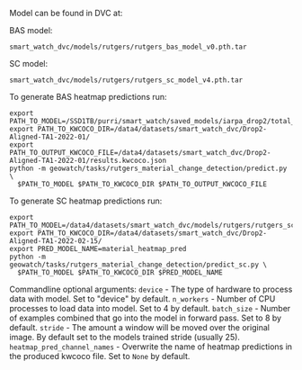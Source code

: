 Model can be found in DVC at:

BAS model:

```
smart_watch_dvc/models/rutgers/rutgers_bas_model_v0.pth.tar
```

SC model:

```
smart_watch_dvc/models/rutgers/rutgers_sc_model_v4.pth.tar
```

To generate BAS heatmap predictions run:

```
export PATH_TO_MODEL=/SSD1TB/purri/smart_watch/saved_models/iarpa_drop2/total_bin_change/early_fusion/0001/best_model.pth.tar
export PATH_TO_KWCOCO_DIR=/data4/datasets/smart_watch_dvc/Drop2-Aligned-TA1-2022-01/  
export PATH_TO_OUTPUT_KWCOCO_FILE=/data4/datasets/smart_watch_dvc/Drop2-Aligned-TA1-2022-01/results.kwcoco.json
python -m geowatch/tasks/rutgers_material_change_detection/predict.py \
  $PATH_TO_MODEL $PATH_TO_KWCOCO_DIR $PATH_TO_OUTPUT_KWCOCO_FILE
```

To generate SC heatmap predictions run:

```
export PATH_TO_MODEL=/data4/datasets/smart_watch_dvc/models/rutgers/rutgers_sc_model_v4.pth.tar
export PATH_TO_KWCOCO_DIR=/data4/datasets/smart_watch_dvc/Drop2-Aligned-TA1-2022-02-15/
export PRED_MODEL_NAME=material_heatmap_pred
python -m geowatch/tasks/rutgers_material_change_detection/predict_sc.py \
  $PATH_TO_MODEL $PATH_TO_KWCOCO_DIR $PRED_MODEL_NAME
```

Commandline optional arguments:
`device` - The type of hardware to process data with model. Set to "device" by default.
`n_workers` - Number of CPU processes to load data into model. Set to 4 by default.
`batch_size` - Number of examples combined that go into the model in forward pass. Set to 8 by default.
`stride` - The amount a window will be moved over the original image. By default set to the models trained stride (usually 25).
`heatmap_pred_channel_names` - Overwrite the name of heatmap predictions in the produced kwcoco file. Set to `None` by default.
